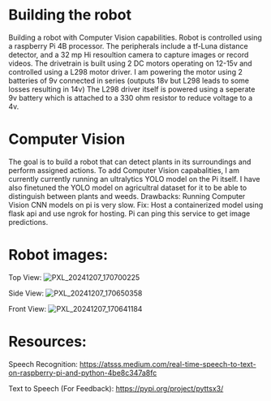 # Building the robot
Building a robot with Computer Vision capabilities. Robot is controlled using a raspberry Pi 4B processor. 
The peripherals include a tf-Luna distance detector, and a 32 mp Hi resoultion camera to capture images or record videos.
The drivetrain is built using 2 DC motors operating on 12-15v and controlled using a L298 motor driver. 
I am powering the motor using 2 batteries of 9v connected in series (outputs 18v but L298 leads to some losses resulting in 14v)
The L298 driver itself is powered using a seperate 9v battery which is attached to a 330 ohm resistor to reduce voltage to a 4v.  

# Computer Vision
The goal is to build a robot that can detect plants in its surroundings and perform assigned actions.
To add Computer Vision capabalities, I am currently currently running an ultralytics YOLO model on the Pi itself. 
I have also finetuned the YOLO model on agricultral dataset for it to be able to distinguish between plants and weeds.
Drawbacks: Running Computer Vision CNN models on pi is very slow.
Fix: Host a containerized model using flask api and use ngrok for hosting. Pi can ping this service to get image predictions.

# Robot images:
Top View:
![PXL_20241207_170700225](https://github.com/user-attachments/assets/65aa1004-ad71-4d3f-be6d-fdf788f3cd46)

Side View:
![PXL_20241207_170650358](https://github.com/user-attachments/assets/bf1c318c-c084-4d42-8a80-22c9ce910a82)

Front View:
![PXL_20241207_170641184](https://github.com/user-attachments/assets/504cd7a0-b8d2-4fd7-ae23-dbf517e464cc)

# Resources:
Speech Recognition: https://atsss.medium.com/real-time-speech-to-text-on-raspberry-pi-and-python-4be8c347a8fc

Text to Speech (For Feedback): https://pypi.org/project/pyttsx3/
